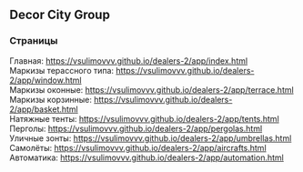 ## Decor City Group

### Страницы

Главная: https://vsulimovvv.github.io/dealers-2/app/index.html  
Маркизы терассного типа: https://vsulimovvv.github.io/dealers-2/app/window.html  
Маркизы оконные: https://vsulimovvv.github.io/dealers-2/app/terrace.html  
Маркизы корзинные: https://vsulimovvv.github.io/dealers-2/app/basket.html  
Натяжные тенты: https://vsulimovvv.github.io/dealers-2/app/tents.html  
Перголы: https://vsulimovvv.github.io/dealers-2/app/pergolas.html  
Уличные зонты: https://vsulimovvv.github.io/dealers-2/app/umbrellas.html  
Самолёты: https://vsulimovvv.github.io/dealers-2/app/aircrafts.html  
Автоматика: https://vsulimovvv.github.io/dealers-2/app/automation.html  
